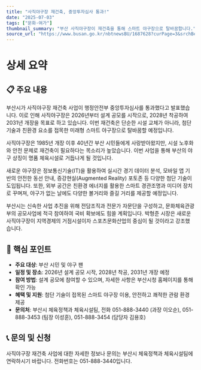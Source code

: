 ```yaml
---
title: "사직야구장 재건축, 중앙투자심사 통과!"
date: "2025-07-03"
tags: ["문화·여가"]
thumbnail_summary: "부산 사직야구장이 재건축을 통해 스마트 야구장으로 탈바꿈합니다."
source_url: "https://www.busan.go.kr/nbtnewsBU/1687628?curPage=3&srchBeginDt=&srchEndDt=&srchKey=&srchText="
---
```


# 상세 요약

## 📋 주요 내용
부산시가 사직야구장 재건축 사업이 행정안전부 중앙투자심사를 통과했다고 발표했습니다. 이로 인해 사직야구장은 2026년부터 설계 공모를 시작으로, 2028년 착공하여 2031년 개장을 목표로 하고 있습니다. 이번 재건축은 단순한 시설 교체가 아니라, 첨단 기술과 친환경 요소를 접목한 미래형 스마트 야구장으로 탈바꿈할 예정입니다.

사직야구장은 1985년 개장 이후 40년간 부산 시민들에게 사랑받아왔지만, 시설 노후화와 안전 문제로 재건축이 필요하다는 목소리가 높았습니다. 이번 사업을 통해 부산의 야구 상징이 명품 체육시설로 거듭나게 될 것입니다.

새로운 야구장은 정보통신기술(IT)을 활용하여 실시간 경기 데이터 분석, 모바일 앱 기반의 안전한 동선 안내, 증강현실(Augmented Reality) 포토존 등 다양한 첨단 기술이 도입됩니다. 또한, 외부 공간은 친환경 에너지를 활용한 스마트 경관조명과 미디어 장치로 꾸며져, 야구가 없는 날에도 다양한 볼거리와 즐길 거리를 제공할 예정입니다.

부산시는 신속한 사업 추진을 위해 전담조직과 전문가 자문단을 구성하고, 문화체육관광부의 공모사업에 적극 참여하여 국비 확보에도 힘쓸 계획입니다. 박형준 시장은 새로운 사직야구장이 지역경제의 거점시설이자 스포츠문화산업의 중심이 될 것이라고 강조했습니다.

## 🎯 핵심 포인트
- **주요 대상**: 부산 시민 및 야구 팬
- **일정 및 장소**: 2026년 설계 공모 시작, 2028년 착공, 2031년 개장 예정
- **참여 방법**: 설계 공모에 참여할 수 있으며, 자세한 사항은 부산시청 홈페이지를 통해 확인 가능
- **혜택 및 지원**: 첨단 기술이 접목된 스마트 야구장 이용, 안전하고 쾌적한 관람 환경 제공
- **문의처**: 부산시 체육정책과 체육시설팀, 전화 051-888-3440 (과장 이오순), 051-888-3453 (팀장 이성훈), 051-888-3454 (담당자 김용호)

## 📞 문의 및 신청
사직야구장 재건축 사업에 대한 자세한 정보나 문의는 부산시 체육정책과 체육시설팀에 연락하시기 바랍니다. 전화번호는 051-888-3440입니다.